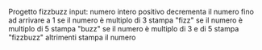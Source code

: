 Progetto fizzbuzz
input: numero intero positivo
decrementa il numero fino ad arrivare a 1
se il numero è multiplo di 3 stampa "fizz"
se il numero è multiplo di 5 stampa "buzz"
se il numero è multiplo di 3 e di 5 stampa "fizzbuzz"
altrimenti stampa il numero